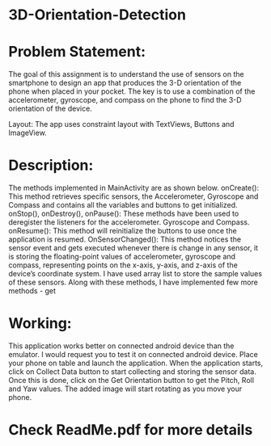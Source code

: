 # 3D-Orientation-Detection

# Problem Statement: 
The goal of this assignment is to understand the use of sensors on the smartphone to design an app that produces the 3-D orientation of the phone when placed in your pocket. The key is to use a combination of the accelerometer, gyroscope, and compass on the phone to find the 3-D orientation of the device. 

Layout: The app uses constraint layout with TextViews, Buttons and ImageView.

# Description:
The methods implemented in MainActivity are as shown below.
onCreate(): This method retrieves specific sensors, the Accelerometer, Gyroscope and Compass and contains all the variables and buttons to get initialized.
onStop(), onDestroy(), onPause(): These methods have been used to deregister the listeners for the accelerometer. Gyroscope and Compass.
onResume(): This method will reinitialize the buttons to use once the application is resumed.
OnSensorChanged(): This method notices the sensor event and gets executed whenever there is change in any sensor, it is storing the floating-point values of accelerometer, gyroscope and compass, representing points on the x-axis, y-axis, and z-axis of the device’s coordinate system. I have used array list to store the sample values of these sensors. 
Along with these methods, I have implemented few more methods - get

# Working:
This application works better on connected android device than the emulator. I would request you to test it on connected android device.
Place your phone on table and launch the application. When the application starts, click on Collect Data button to start collecting and storing the sensor data. Once this is done, click on the Get Orientation button to get the Pitch, Roll and Yaw values. The added image will start rotating as you move your phone.  

# Check ReadMe.pdf for more details

